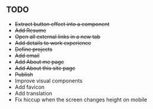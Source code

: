 ## TODO

- ~~Extract button effect into a component~~
- ~~Add Resume~~
- ~~Open all external links in a new tab~~
- ~~Add details to work experience~~
- ~~Define projects~~
- ~~Add email~~
- ~~Add About me page~~
- ~~Add About this site page~~
- ~~Publish~~
- Improve visual components
- Add favicon
- Add translation
- Fix hiccup when the screen changes height on mobile